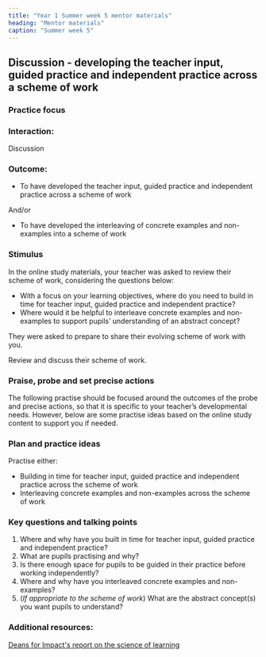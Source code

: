 ```yaml
---
title: "Year 1 Summer week 5 mentor materials"
heading: "Mentor materials"
caption: "Summer week 5"
---
```



## Discussion - developing the teacher input, guided practice and independent practice across a scheme of work

### Practice focus

### Interaction: 
Discussion

### Outcome:

- To have developed the teacher input, guided practice and independent practice across a scheme of work

And/or

- To have developed the interleaving of concrete examples and non-examples into a scheme of work

### Stimulus
In the online study materials, your teacher was asked to review their scheme of work, considering the questions below:

- With a focus on your learning objectives, where do you need to build in time for teacher input, guided practice and independent practice?
- Where would it be helpful to interleave concrete examples and non-examples to support pupils’ understanding of an abstract concept?

They were asked to prepare to share their evolving scheme of work with you.

Review and discuss their scheme of work.

### Praise, probe and set precise actions
The following practise should be focused around the outcomes of the probe and precise actions, so that it is specific to your teacher’s developmental needs. However, below are some practise ideas based on the online study content to support you if needed.

### Plan and practice ideas
Practise either:

- Building in time for teacher input, guided practice and independent practice across the scheme of work
- Interleaving concrete examples and non-examples across the scheme of work

### Key questions and talking points

1. Where and why have you built in time for teacher input, guided practice and independent practice?
2. What are pupils practising and why?
3. Is there enough space for pupils to be guided in their practice before working independently?
4. Where and why have you interleaved concrete examples and non-examples? 
5. (_If appropriate to the scheme of work_) What are the abstract concept(s) you want pupils to understand?

### Additional resources: 
[Deans for Impact's report on the science of learning](https://deansforimpact.org/resources/the-science-of-learning/)

